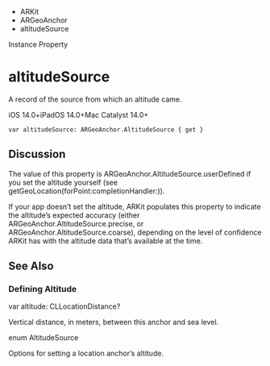 

- ARKit
- ARGeoAnchor
-  altitudeSource 

Instance Property

# altitudeSource

A record of the source from which an altitude came.

iOS 14.0+iPadOS 14.0+Mac Catalyst 14.0+

``` source
var altitudeSource: ARGeoAnchor.AltitudeSource { get }
```

## Discussion

The value of this property is ARGeoAnchor.AltitudeSource.userDefined if you set the altitude yourself (see getGeoLocation(forPoint:completionHandler:)).

If your app doesn’t set the altitude, ARKit populates this property to indicate the altitude’s expected accuracy (either ARGeoAnchor.AltitudeSource.precise, or ARGeoAnchor.AltitudeSource.coarse), depending on the level of confidence ARKit has with the altitude data that’s available at the time.

## See Also

### Defining Altitude

var altitude: CLLocationDistance?

Vertical distance, in meters, between this anchor and sea level.

enum AltitudeSource

Options for setting a location anchor’s altitude.

